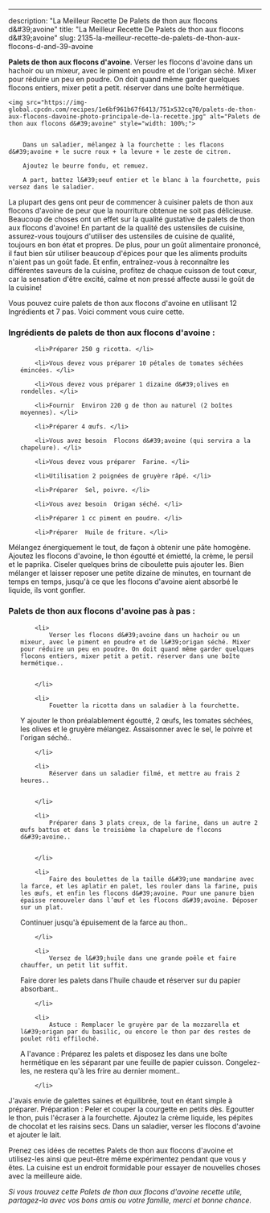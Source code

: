 ---
description: "La Meilleur Recette De Palets de thon aux flocons d&amp;#39;avoine"
title: "La Meilleur Recette De Palets de thon aux flocons d&amp;#39;avoine"
slug: 2135-la-meilleur-recette-de-palets-de-thon-aux-flocons-d-and-39-avoine

<p>
	<strong>Palets de thon aux flocons d&#39;avoine</strong>. 
	Verser les flocons d&#39;avoine dans un hachoir ou un mixeur, avec le piment en poudre et de l&#39;origan séché. Mixer pour réduire un peu en poudre. On doit quand même garder quelques flocons entiers, mixer petit a petit. réserver dans une boîte hermétique.
</p>
<p>
	
	<img src="https://img-global.cpcdn.com/recipes/1e6bf961b67f6413/751x532cq70/palets-de-thon-aux-flocons-davoine-photo-principale-de-la-recette.jpg" alt="Palets de thon aux flocons d&#39;avoine" style="width: 100%;">
	
	
		Dans un saladier, mélangez à la fourchette : les flacons d&#39;avoine + le sucre roux + la levure + le zeste de citron.
	
		Ajoutez le beurre fondu, et remuez.
	
		A part, battez l&#39;oeuf entier et le blanc à la fourchette, puis versez dans le saladier.
	
</p>

La plupart des gens ont peur de commencer à cuisiner palets de thon aux flocons d&#39;avoine de peur que la nourriture obtenue ne soit pas délicieuse. Beaucoup de choses ont un effet sur la qualité gustative de palets de thon aux flocons d&#39;avoine! En partant de la qualité des ustensiles de cuisine, assurez-vous toujours d'utiliser des ustensiles de cuisine de qualité, toujours en bon état et propres. De plus, pour un goût alimentaire prononcé, il faut bien sûr utiliser beaucoup d'épices pour que les aliments produits n'aient pas un goût fade. Et enfin, entraînez-vous à reconnaître les différentes saveurs de la cuisine, profitez de chaque cuisson de tout cœur, car la sensation d'être excité, calme et non pressé affecte aussi le goût de la cuisine!

<!--inarticleads1-->

Vous pouvez cuire palets de thon aux flocons d&#39;avoine en utilisant 12 Ingrédients et 7 pas. Voici comment vous cuire cette.

<h3>Ingrédients de palets de thon aux flocons d&#39;avoine :</h3>

<ol>
	
		<li>Préparer 250 g ricotta. </li>
	
		<li>Vous devez vous préparer 10 pétales de tomates séchées émincées. </li>
	
		<li>Vous devez vous préparer 1 dizaine d&#39;olives en rondelles. </li>
	
		<li>Fournir  Environ 220 g de thon au naturel (2 boîtes moyennes). </li>
	
		<li>Préparer 4 œufs. </li>
	
		<li>Vous avez besoin  Flocons d&#39;avoine (qui servira a la chapelure). </li>
	
		<li>Vous devez vous préparer  Farine. </li>
	
		<li>Utilisation 2 poignées de gruyère râpé. </li>
	
		<li>Préparer  Sel, poivre. </li>
	
		<li>Vous avez besoin  Origan séché. </li>
	
		<li>Préparer 1 cc piment en poudre. </li>
	
		<li>Préparer  Huile de friture. </li>
	
</ol>

Mélangez énergiquement le tout, de façon à obtenir une pâte homogène. Ajoutez les flocons d&#39;avoine, le thon égoutté et émietté, la crème, le persil et le paprika. Ciseler quelques brins de ciboulette puis ajouter les. Bien mélanger et laisser reposer une petite dizaine de minutes, en tournant de temps en temps, jusqu&#39;à ce que les flocons d&#39;avoine aient absorbé le liquide, ils vont gonfler. 

<!--inarticleads2-->

<h3>Palets de thon aux flocons d&#39;avoine pas à pas :</h3>

<ol>
	
		<li>
			Verser les flocons d&#39;avoine dans un hachoir ou un mixeur, avec le piment en poudre et de l&#39;origan séché. Mixer pour réduire un peu en poudre. On doit quand même garder quelques flocons entiers, mixer petit a petit. réserver dans une boîte hermétique..
			
			
		</li>
	
		<li>
			Fouetter la ricotta dans un saladier à la fourchette. 
Y ajouter le thon préalablement égoutté, 2 œufs, les tomates séchées, les olives et le gruyère mélangez. 
Assaisonner avec le sel, le poivre et l&#39;origan séché..
			
			
		</li>
	
		<li>
			Réserver dans un saladier filmé, et mettre au frais 2 heures..
			
			
		</li>
	
		<li>
			Préparer dans 3 plats creux, de la farine, dans un autre 2 œufs battus et dans le troisième la chapelure de flocons d&#39;avoine..
			
			
		</li>
	
		<li>
			Faire des boulettes de la taille d&#39;une mandarine avec la farce, et les aplatir en palet, les rouler dans la farine, puis les œufs, et enfin les flocons d&#39;avoine. Pour une panure bien épaisse renouveler dans l’œuf et les flocons d&#39;avoine. Déposer sur un plat.
Continuer jusqu&#39;à épuisement de la farce au thon..
			
			
		</li>
	
		<li>
			Versez de l&#39;huile dans une grande poêle et faire chauffer, un petit lit suffit. 
Faire dorer les palets dans l&#39;huile chaude et réserver sur du papier absorbant..
			
			
		</li>
	
		<li>
			Astuce : Remplacer le gruyère par de la mozzarella et l&#39;origan par du basilic, ou encore le thon par des restes de poulet rôti effiloché.
A l&#39;avance : Préparez les palets et disposez les dans une boîte hermétique en les séparant par une feuille de papier cuisson. Congelez-les, ne restera qu&#39;à les frire au dernier moment..
			
			
		</li>
	
</ol>

J&#39;avais envie de galettes saines et équilibrée, tout en étant simple à préparer. Préparation : Peler et couper la courgette en petits dès. Egoutter le thon, puis l&#39;écraser à la fourchette. Ajoutez la crème liquide, les pépites de chocolat et les raisins secs. Dans un saladier, verser les flocons d&#39;avoine et ajouter le lait. 

<!--inarticleads1-->

<p>
Prenez ces idées de recettes Palets de thon aux flocons d&#39;avoine et utilisez-les ainsi que peut-être même expérimentez pendant que vous y êtes. La cuisine est un endroit formidable pour essayer de nouvelles choses avec la meilleure aide.
</p>

<p>
<i>Si vous trouvez cette Palets de thon aux flocons d&#39;avoine recette utile, partagez-la avec vos bons amis ou votre famille, merci et bonne chance.</i>
</p>
